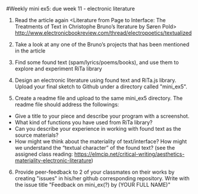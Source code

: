 
#Weekly mini ex5: due week 11 - electronic literature

1) Read the article again <Literature from Page to Interface: The Treatments of Text in Christophe Bruno’s Iterature by Søren Pold> http://www.electronicbookreview.com/thread/electropoetics/textualized 

2) Take a look at any one of the Bruno’s projects that has been mentioned in the article

3) Find some found text (spam/lyrics/poems/books), and use them to explore and experiment RiTa library

4) Design an electronic literature using found text and RiTa.js library. Upload your final sketch to Github under a directory called "mini_ex5".

5) Create a readme file and upload to the same mini_ex5 directory. The readme file should address the followings:
- Give a title to your piece and describe your program with a screenshot.
- What kind of functions you have used from RiTa library? 
- Can you describe your experience in working with found text as the source materials? 
- How might we think about the materiality of text/interface? How might we understand the “textual character” of the found text? (see the assigned class reading: https://elmcip.net/critical-writing/aesthetics-materiality-electronic-literature)

6) Provide peer-feedback to 2 of your classmates on their works by creating "issues" in his/her github corresponding repository. Write with the issue title "Feedback on mini_ex(?) by (YOUR FULL NAME)"
